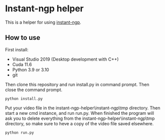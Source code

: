 # Instant-ngp helper
This is a helper for using [instant-ngp](https://github.com/NVlabs/instant-ngp).
## How to use
First install:

- Visual Studio 2019 (Desktop development with C++)
- Cuda 11.6
- Python 3.9 or 3.10
- git

Then clone this repository and run install.py in command prompt. Then close the command prompt.
```
python install.py
```
Put your video file in the instant-ngp-helper\instant-ngp\tmp directory. Then start a new cmd instance, and run run.py. When finished the program will ask you to delete everything from the instant-ngp-helper\instant-ngp\tmp directory, so make sure to heve a copy of the video file saved elsewhere. 
```
python run.py
```

